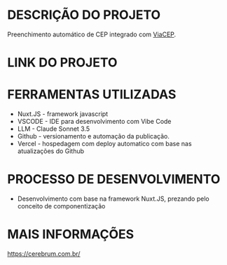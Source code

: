 # DESCRIÇÃO DO PROJETO

Preenchimento automático de CEP integrado com [ViaCEP](https://viacep.com.br/).

# LINK DO PROJETO


# FERRAMENTAS UTILIZADAS

* Nuxt.JS - framework javascript
* VSCODE - IDE para desenvolvimento com Vibe Code
* LLM - Claude Sonnet 3.5
* Github - versionamento e automação da publicação.
* Vercel - hospedagem com deploy automatico com base nas atualizações do Github

# PROCESSO DE DESENVOLVIMENTO
* Desenvolvimento com base na framework Nuxt.JS, prezando pelo conceito de componentização

# MAIS INFORMAÇÕES
https://cerebrum.com.br/